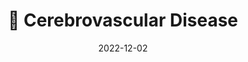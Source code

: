 ---
title: 🧠 Cerebrovascular Disease
date: '2022-12-02'
type: book
weight: 303
commentable: true
show_breadcrumb: true
---